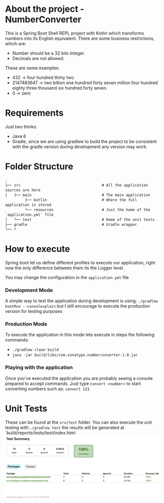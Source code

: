 # About the project - NumberConverter
This is a Spring Boot Shell REPL project with Kotlin which transforms numbers into its English equivalent.
There are some business restrictions, which are:
- Number should be a 32 bits integer.
- Decimals are not allowed. 

These are some examples:

- 432 -> four hundred thirty two
- 2147483647 -> two billion one hundred forty seven million four hundred eighty three thousand six hundred forty seven.
- 0 -> zero

# Requirements
Just two thinks:
- Java 8
- Gradle, since we are using gradlew to build the project to be consistent with the gradle version during development 
any version may work.

# Folder Structure
```
.
├── src                                     # All the application sources are here
│   ├── main                                # The main application
         ├── kotlin                         # Where the full application is stored
         └── resources                      # Just the home of the `application.yml` file
│   └── test                                # Home of the unit tests
├── gradle                                  # Gradle wrapper
└── *
```

# How to execute
Spring boot let us define different profiles to execute our application, right now the only difference between them 
its the Logger level.

You may change the configuration in the `application.yml` file

### Development Mode
A simple way to test the application during development is using: `./gradlew bootRun --console=plain` but I still 
encourage to execute the production version for testing purposes

### Production Mode
To execute the application in this mode lets execute in steps the following commands:
- `./gradlew clean build`
- `java -jar build/libs/com.sonatype.numberconverter-1.0.jar`

### Playing with the application
Once you've executed the application you are probably seeing a console prepared to accept commands. Just type 
`convert <number>` to start converting numbers such as: `convert 123`

# Unit Tests
These can be found at the `srv/test` folder. You can also execute the unit testing with `./gradlew test` the results 
will be generated at `build/reports/tests/test/index.html
![Unit Tests](./Tests.png)